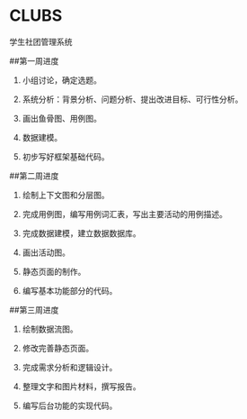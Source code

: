 # CLUBS
学生社团管理系统

##第一周进度

1. 小组讨论，确定选题。

2. 系统分析：背景分析、问题分析、提出改进目标、可行性分析。

3. 画出鱼骨图、用例图。

4. 数据建模。

5. 初步写好框架基础代码。

##第二周进度

1. 绘制上下文图和分层图。

2. 完成用例图，编写用例词汇表，写出主要活动的用例描述。

3. 完成数据建模，建立数据数据库。

4. 画出活动图。

5. 静态页面的制作。

6. 编写基本功能部分的代码。

##第三周进度

1. 绘制数据流图。

2. 修改完善静态页面。

3. 完成需求分析和逻辑设计。

4. 整理文字和图片材料，撰写报告。

5. 编写后台功能的实现代码。
